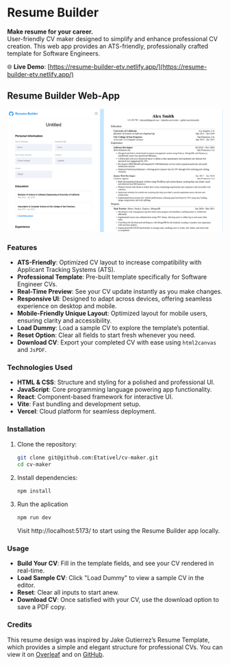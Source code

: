 # Resume Builder

**Make resume for your career.**  
User-friendly CV maker designed to simplify and enhance professional CV creation. This web app provides an ATS-friendly, professionally crafted template for Software Engineers.

🌐 **Live Demo**: [https://resume-builder-etv.netlify.app/](https://resume-builder-etv.netlify.app/)

## Resume Builder Web-App

<div align="center">
   <img width=auto height=auto src="./public/Web Preview.png" alt="Resume Builder Web-App">
</div>

### Features

- **ATS-Friendly**: Optimized CV layout to increase compatibility with Applicant Tracking Systems (ATS).
- **Professional Template**: Pre-built template specifically for Software Engineer CVs.
- **Real-Time Preview**: See your CV update instantly as you make changes.
- **Responsive UI**: Designed to adapt across devices, offering seamless experience on desktop and mobile.
- **Mobile-Friendly Unique Layout**: Optimized layout for mobile users, ensuring clarity and accessibility.
- **Load Dummy**: Load a sample CV to explore the template’s potential.
- **Reset Option**: Clear all fields to start fresh whenever you need.
- **Download CV**: Export your completed CV with ease using `html2canvas` and `JsPDF`.

### Technologies Used

- **HTML & CSS**: Structure and styling for a polished and professional UI.
- **JavaScript**: Core programming language powering app functionality.
- **React**: Component-based framework for interactive UI.
- **Vite**: Fast bundling and development setup.
- **Vercel**: Cloud platform for seamless deployment.

### Installation

1. Clone the repository:
   ```bash
   git clone git@github.com:Etativel/cv-maker.git
   cd cv-maker
   ```
2. Install dependencies:

   ```bash
   npm install
   ```

3. Run the aplication
   ```bash
   npm run dev
   ```
   Visit http://localhost:5173/ to start using the Resume Builder app locally.

### Usage

- **Build Your CV**: Fill in the template fields, and see your CV rendered in real-time.
- **Load Sample CV**: Click "Load Dummy" to view a sample CV in the editor.
- **Reset**: Clear all inputs to start anew.
- **Download CV**: Once satisfied with your CV, use the download option to save a PDF copy.

### Credits

This resume design was inspired by Jake Gutierrez’s Resume Template, which provides a simple and elegant structure for professional CVs. You can view it on [Overleaf](https://www.overleaf.com/latex/templates/jakes-resume/syzfjbzwjncs) and on [GitHub](https://github.com/jakegut/resume).
